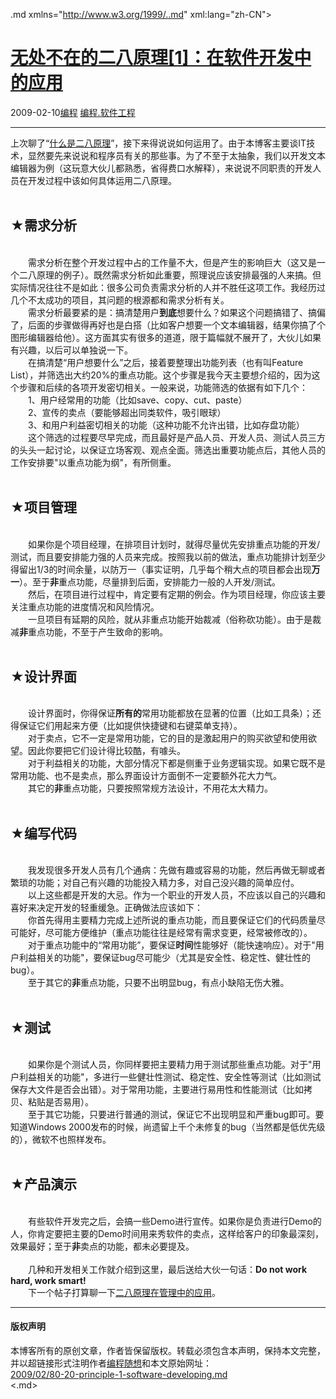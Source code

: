 <!DOCTYPE.md>
.md xmlns="http://www.w3.org/1999/..md" xml:lang="zh-CN">
<head>
<meta http-equiv="Content-Type" content="text.md; charset=utf-8" />
<meta name="generator" content="Python script by program.think@gmail.com" />
<meta name="provider" content="program-think.blogspot.com" />
<link type="text/css" rel="stylesheet" href="../../css/program-think.css" />
<title>无处不在的二八原理[1]：在软件开发中的应用 - 编程随想的博客</title>
</head>
<body>
<div id="main" style="width:100%;">
<h1><a href="../../index.md" title="回到首页">无处不在的二八原理[1]：在软件开发中的应用</a></h1>
<div class="post-info"><span class="date-header">2009-02-10</span><a href="../../tags/E7BC96E7A88B.md" class="tag">编程</a> <a href="../../tags/E7BC96E7A88B.E8BDAFE4BBB6E5B7A5E7A88B.md" class="tag">编程.软件工程</a> </div>
<hr>
<div class="post">
上次聊了“<a href="../../2009/02/80-20-principle-0-overview.md">什么是二八原理</a>”，接下来得说说如何运用了。由于本博客主要谈IT技术，显然要先来说说和程序员有关的那些事。为了不至于太抽象，我们以开发文本编辑器为例（这玩意大伙儿都熟悉，省得费口水解释），来说说不同职责的开发人员在开发过程中该如何具体运用二八原理。<!--program-think--><br /><br /><h2>★需求分析</h2><br />　　需求分析在整个开发过程中占的工作量不大，但是产生的影响巨大（这又是一个二八原理的例子）。既然需求分析如此重要，照理说应该安排最强的人来搞。但实际情况往往不是如此：很多公司负责需求分析的人并不胜任这项工作。我经历过几个不太成功的项目，其问题的根源都和需求分析有关。<br />　　需求分析最要紧的是：搞清楚用户<b>到底</b>想要什么？如果这个问题搞错了、搞偏了，后面的步骤做得再好也是白搭（比如客户想要一个文本编辑器，结果你搞了个图形编辑器给他）。这方面其实有很多的道道，限于篇幅就不展开了，大伙儿如果有兴趣，以后可以单独说一下。<br />　　在搞清楚“用户想要什么”之后，接着要整理出功能列表（也有叫Feature List），并筛选出大约20%的重点功能。这个步骤是我今天主要想介绍的，因为这个步骤和后续的各项开发密切相关。一般来说，功能筛选的依据有如下几个：<br />　　1、用户经常用的功能（比如save、copy、cut、paste）<br />　　2、宣传的卖点（要能够超出同类软件，吸引眼球）<br />　　3、和用户利益密切相关的功能（这种功能不允许出错，比如存盘功能）<br />　　这个筛选的过程要尽早完成，而且最好是产品人员、开发人员、测试人员三方的头头一起讨论，以保证立场客观、观点全面。筛选出重要功能点后，其他人员的工作安排要"以重点功能为纲"，有所侧重。<br /><br /><h2>★项目管理</h2><br />　　如果你是个项目经理，在排项目计划时，就得尽量优先安排重点功能的开发/测试，而且要安排能力强的人员来完成。按照我以前的做法，重点功能排计划至少得留出1/3的时间余量，以防万一（事实证明，几乎每个稍大点的项目都会出现<b>万一</b>）。至于<b>非</b>重点功能，尽量排到后面，安排能力一般的人开发/测试。<br />　　然后，在项目进行过程中，肯定要有定期的例会。作为项目经理，你应该主要关注重点功能的进度情况和风险情况。<br />　　一旦项目有延期的风险，就从非重点功能开始裁减（俗称砍功能）。由于是裁减<b>非</b>重点功能，不至于产生致命的影响。<br /><br /><h2>★设计界面</h2><br />　　设计界面时，你得保证<b>所有的</b>常用功能都放在显著的位置（比如工具条）；还得保证它们用起来方便（比如提供快捷键和右键菜单支持）。<br />　　对于卖点，它不一定是常用功能，它的目的是激起用户的购买欲望和使用欲望。因此你要把它们设计得比较酷，有噱头。<br />　　对于利益相关的功能，大部分情况下都是侧重于业务逻辑实现。如果它既不是常用功能、也不是卖点，那么界面设计方面倒不一定要额外花大力气。<br />　　其它的<b>非</b>重点功能，只要按照常规方法设计，不用花太大精力。<br /><br /><h2>★编写代码</h2><br />　　我发现很多开发人员有几个通病：先做有趣或容易的功能，然后再做无聊或者繁琐的功能；对自己有兴趣的功能投入精力多，对自己没兴趣的简单应付。<br />　　以上这些都是开发的大忌。作为一个职业的开发人员，不应该以自己的兴趣和喜好来决定开发的轻重缓急。正确做法应该如下：<br />　　你首先得用主要精力完成上述所说的重点功能，而且要保证它们的代码质量尽可能好，尽可能方便维护（重点功能往往是经常有需求变更，经常被修改的）。<br />　　对于重点功能中的“常用功能”，要保证<b>时间</b>性能够好（能快速响应）。对于"用户利益相关的功能"，要保证bug尽可能少（尤其是安全性、稳定性、健壮性的bug）。<br />　　至于其它的<b>非</b>重点功能，只要不出明显bug，有点小缺陷无伤大雅。<br /><br /><h2>★测试</h2><br />　　如果你是个测试人员，你同样要把主要精力用于测试那些重点功能。对于"用户利益相关的功能"，多进行一些健壮性测试、稳定性、安全性等测试（比如测试保存大文件是否会出错）。对于常用功能，主要进行易用性和性能测试（比如拷贝、粘贴是否易用）。<br />　　至于其它功能，只要进行普通的测试，保证它不出现明显和严重bug即可。要知道Windows 2000发布的时候，尚遗留上千个未修复的bug（当然都是低优先级的），微软不也照样发布。<br /><br /><h2>★产品演示</h2><br />　　有些软件开发完之后，会搞一些Demo进行宣传。如果你是负责进行Demo的人，你肯定要把主要的Demo时间用来秀软件的卖点，这样给客户的印象最深刻，效果最好；至于<b>非</b>卖点的功能，都未必要提及。<br /><br />　　几种和开发相关工作就介绍到这里，最后送给大伙一句话：<b>Do not work hard, work smart!</b><br />　　下一个帖子打算聊一下<a href="../../2009/03/80-20-principle-2-management-overview.md">二八原理在管理中的应用</a>。<div class="blogger-post-footer">
</div>
<hr>
<div class="copyright">
<h4>版权声明</h4>
本博客所有的原创文章，作者皆保留版权。转载必须包含本声明，保持本文完整，并以超链接形式注明作者<a href="mailto:program.think@gmail.com">编程随想</a>和本文原始网址：<br>
<a href="2009/02/80-20-principle-1-software-developing.md">2009/02/80-20-principle-1-software-developing.md</a>
</div>
</div>
</body>
<.md>
